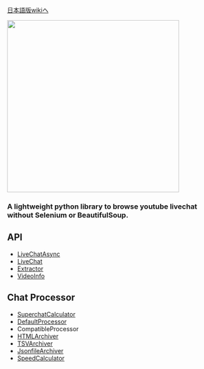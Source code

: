 [日本語版wikiへ](https://github.com/taizan-hokuto/pytchat/wiki/Home_jp)

<img src="https://taizan-hokuto.github.io/statics/LOGO.png" width="400">
<br>

### A lightweight python library to browse youtube livechat without Selenium or BeautifulSoup.


## API
 * [LiveChatAsync](https://github.com/taizan-hokuto/pytchat/wiki/LiveChatAsync)
 * [LiveChat](https://github.com/taizan-hokuto/pytchat/wiki/LiveChat)
 * [Extractor](https://github.com/taizan-hokuto/pytchat/wiki/Extractor)
 * [VideoInfo](https://github.com/taizan-hokuto/pytchat/wiki/VideoInfo)

## Chat Processor
 * [SuperchatCalculator](https://github.com/taizan-hokuto/pytchat/wiki/SuperchatCalculator)
 * [DefaultProcessor](https://github.com/taizan-hokuto/pytchat/wiki/DefaultProcessor)
 * CompatibleProcessor
 * [HTMLArchiver](https://github.com/taizan-hokuto/pytchat/wiki/HTMLArchiver)
 * [TSVArchiver](https://github.com/taizan-hokuto/pytchat/wiki/TSVArchiver)
 * [JsonfileArchiver](https://github.com/taizan-hokuto/pytchat/wiki/JsonfileArchiver)
 * [SpeedCalculator](https://github.com/taizan-hokuto/pytchat/wiki/SpeedCalculator)


